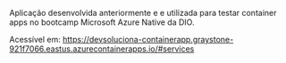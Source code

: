 Aplicação desenvolvida anteriormente e e utilizada para testar container apps no bootcamp Microsoft Azure Native da DIO.

Acessível em: https://devsoluciona-containerapp.graystone-921f7066.eastus.azurecontainerapps.io/#services
